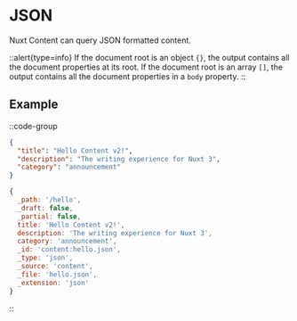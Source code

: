 # JSON

Nuxt Content can query JSON formatted content.

::alert{type=info}
If the document root is an object `{}`, the output contains all the document properties at its root. If the document root is an array `[]`, the output contains all the document properties in a `body` property.
::

## Example

::code-group
  ```json [content/hello.json]
  {
    "title": "Hello Content v2!",
    "description": "The writing experience for Nuxt 3",
    "category": "announcement"
  }
  ```

  ```js [Output]
  {
    _path: '/hello',
    _draft: false,
    _partial: false,
    title: 'Hello Content v2!',
    description: 'The writing experience for Nuxt 3',
    category: 'announcement',
    _id: 'content:hello.json',
    _type: 'json',
    _source: 'content',
    _file: 'hello.json',
    _extension: 'json'
  }
  ```
::
